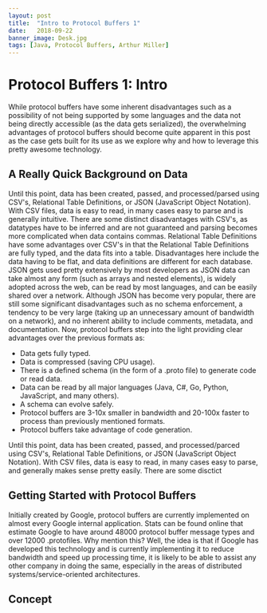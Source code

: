```yaml
---
layout: post
title:  "Intro to Protocol Buffers 1"
date:   2018-09-22
banner_image: Desk.jpg
tags: [Java, Protocol Buffers, Arthur Miller]
---
```


# Protocol Buffers 1: Intro 
While protocol buffers have some inherent disadvantages such as a possibility of not being supported by some languages and the data not being directly accessible (as the data gets serialized), the overwhelming advantages of protocol buffers should become quite apparent in this post as the case gets built for its use as we explore why and how to leverage this pretty awesome technology.
<!--more-->
## A Really Quick Background on Data
Until this point, data has been created, passed, and processed/parsed using CSV's, Relational Table Definitions, or JSON (JavaScript Object Notation). With CSV files, data is easy to read, in many cases easy to parse and is generally intuitive. There are some distinct disadvantages with CSV's, as datatypes have to be inferred and are not guaranteed and parsing becomes more complicated when data contains commas. Relational Table Definitions have some advantages over CSV's in that the Relational Table Definitions are fully typed, and the data fits into a table. Disadvantages here include the data having to be flat, and data definitions are different for each database. JSON gets used pretty extensively by most developers as JSON data can take almost any form (such as arrays and nested elements), is widely adopted across the web, can be read by most languages, and can be easily shared over a network. Although JSON has become very popular, there are still some significant disadvantages such as no schema enforcement, a tendency to be very large (taking up an unnecessary amount of bandwidth on a network), and no inherent ability to include comments, metadata, and documentation. Now, protocol buffers step into the light providing clear advantages over the previous formats as:
* Data gets fully typed. 
* Data is compressed (saving CPU usage).
* There is a defined schema (in the form of a .proto file) to generate code or read data.
* Data can be read by all major languages (Java, C#, Go, Python, JavaScript, and many others).
* A schema can evolve safely.
* Protocol buffers are 3-10x smaller in bandwidth and 20-100x faster to process than previously mentioned formats.
* Protocol buffers take advantage of code generation. 

Until this point, data has been created, passed, and processed/parced using CSV's, Relational Table Definitions, or JSON (JavaScript Object Notation).
With CSV files, data is easy to read, in many cases easy to parse, and generally makes sense pretty easily. There are some disctict 


## Getting Started with Protocol Buffers
Initially created by Google, protocol buffers are currently implemented on almost every Google internal application. Stats can be found online that estimate Google to have around 48000 protocol buffer message types and over 12000 .protofiles. Why mention this? Well, the idea is that if Google has developed this technology and is currently implementing it to reduce bandwidth and speed up processing time, it is likely to be able to assist any other company in doing the same, especially in the areas of distributed systems/service-oriented architectures.  

## Concept
